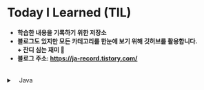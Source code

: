 # Today I Learned (TIL)
- **학습한 내용을 기록하기 위한 저장소**
- **블로그도 있지만 모든 카테고리를 한눈에 보기 위해 깃허브를 활용합니다.** <br>
 **&#43; 잔디 심는 재미 🌿**
- **블로그 주소: https://ja-record.tistory.com/**

<br>

<details>
<summary>ㅤJava</summary>
<div markdown="1">

- [[Java] JVM, JRE, JDK ?](https://ja-record.tistory.com/5)

- [[Java] JVM 구조](https://ja-record.tistory.com/27)

- [[Java] Java 장단점, 프로그램 실행 과정](https://ja-record.tistory.com/7)

- [[Java] Java의 규칙 main 메서드](https://ja-record.tistory.com/9)

- [[Java] 상수와 리터럴](https://ja-record.tistory.com/10?category=964217)

- [[Java] 타입 변환 Casting](https://ja-record.tistory.com/11?category=964217)

- [[Java] 증감 연산자, 삼항 연산자 사용법](https://ja-record.tistory.com/12?category=964217)

- [[Java] 조건문 if, switch](https://ja-record.tistory.com/13?category=964217)

- ~~[[Java] 반복문 while, do - while, for, for each](https://ja-record.tistory.com/14)~~ 실수로 글이 삭제됨🥲

- [[Java] 배열 Array](https://ja-record.tistory.com/17)

- [[Java] 다차원 배열과 가변 배열](https://ja-record.tistory.com/19)

- [[Java] 클래스 class](https://ja-record.tistory.com/21)

- [[Java] 클래스 필드의 구분](https://ja-record.tistory.com/22)

- [[Java] this와 this()](https://ja-record.tistory.com/23)

- [[Java] 클래스 메서드와 인스턴스 메서드](https://ja-record.tistory.com/25)

- [[Java] 접근 제어자](https://ja-record.tistory.com/28)

- [[Java] 상속과 Object 클래스](https://ja-record.tistory.com/30)

- [[Java] 클래스 상속관계와 포함관계 차이](https://ja-record.tistory.com/31)

- [[Java] 오버로딩 & 오버라이딩](https://ja-record.tistory.com/32)

- [[Java] super & super()](https://ja-record.tistory.com/34)

- [[Java] 다형성, 업캐스팅과 다운캐스팅, instanceof](https://ja-record.tistory.com/35)

- [[Java] 추상 메소드를 포함하는 추상 클래스](https://ja-record.tistory.com/37)

- [[Java] 인터페이스 interface](https://ja-record.tistory.com/38)

- [[Java] static & final & static final 차이](https://ja-record.tistory.com/39)

- [[Java] 내부 클래스와 익명 클래스](https://ja-record.tistory.com/41)

- [[Java] 입출력 스트림](https://ja-record.tistory.com/43)

- [[Java] 예외 처리](https://ja-record.tistory.com/44)

- [[Java] 제네릭 generic](https://ja-record.tistory.com/46)

- [[Java] 람다식과 함수형 인터페이스](https://ja-record.tistory.com/47)

- [[Java] 컬렉션 프레임워크](https://ja-record.tistory.com/49)

- [[Java] List 컬렉션 클래스](https://ja-record.tistory.com/51)

- [[Java] Stack & Queue](https://ja-record.tistory.com/53)


</div>
</details>



